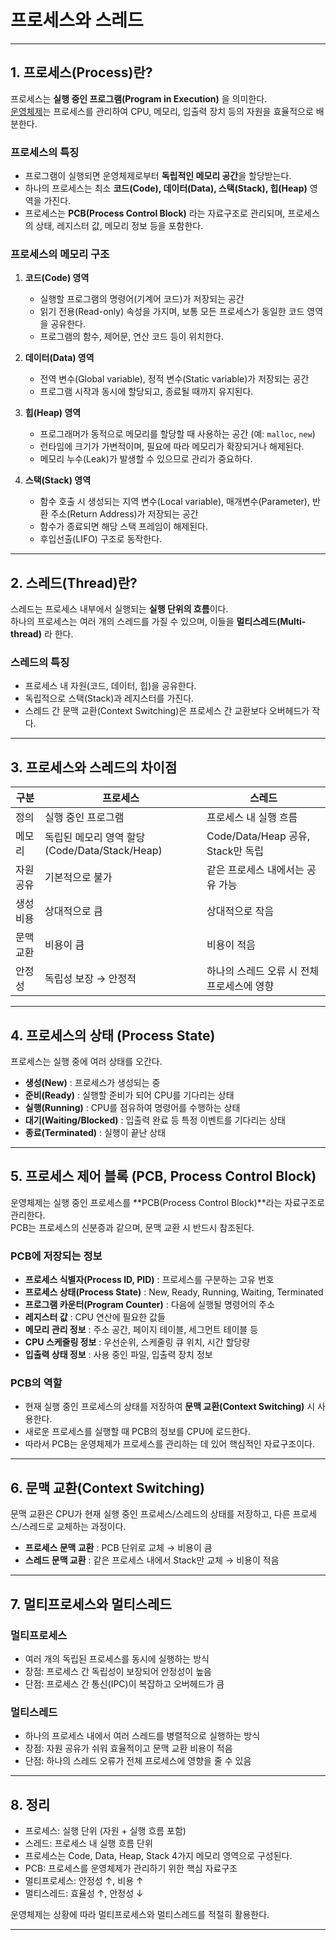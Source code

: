 # 프로세스와 스레드

---

## 1. 프로세스(Process)란?

프로세스는 **실행 중인 프로그램(Program in Execution)** 을 의미한다.  
[운영체제](./운영체제란%20무엇인가%3F.md)는 프로세스를 관리하여 CPU, 메모리, 입출력 장치 등의 자원을 효율적으로 배분한다.  

### 프로세스의 특징
- 프로그램이 실행되면 운영체제로부터 **독립적인 메모리 공간**을 할당받는다.
- 하나의 프로세스는 최소 **코드(Code), 데이터(Data), 스택(Stack), 힙(Heap)** 영역을 가진다.
- 프로세스는 **PCB(Process Control Block)** 라는 자료구조로 관리되며, 프로세스의 상태, 레지스터 값, 메모리 정보 등을 포함한다.

### 프로세스의 메모리 구조
1. **코드(Code) 영역**  
   - 실행할 프로그램의 명령어(기계어 코드)가 저장되는 공간  
   - 읽기 전용(Read-only) 속성을 가지며, 보통 모든 프로세스가 동일한 코드 영역을 공유한다.  
   - 프로그램의 함수, 제어문, 연산 코드 등이 위치한다.  

2. **데이터(Data) 영역**  
   - 전역 변수(Global variable), 정적 변수(Static variable)가 저장되는 공간  
   - 프로그램 시작과 동시에 할당되고, 종료될 때까지 유지된다.  

3. **힙(Heap) 영역**  
   - 프로그래머가 동적으로 메모리를 할당할 때 사용하는 공간 (예: `malloc`, `new`)  
   - 런타임에 크기가 가변적이며, 필요에 따라 메모리가 확장되거나 해제된다.  
   - 메모리 누수(Leak)가 발생할 수 있으므로 관리가 중요하다.  

4. **스택(Stack) 영역**  
   - 함수 호출 시 생성되는 지역 변수(Local variable), 매개변수(Parameter), 반환 주소(Return Address)가 저장되는 공간  
   - 함수가 종료되면 해당 스택 프레임이 해제된다.  
   - 후입선출(LIFO) 구조로 동작한다.  

---

## 2. 스레드(Thread)란?

스레드는 프로세스 내부에서 실행되는 **실행 단위의 흐름**이다.  
하나의 프로세스는 여러 개의 스레드를 가질 수 있으며, 이들을 **멀티스레드(Multi-thread)** 라 한다.  

### 스레드의 특징
- 프로세스 내 자원(코드, 데이터, 힙)을 공유한다.
- 독립적으로 스택(Stack)과 레지스터를 가진다.
- 스레드 간 문맥 교환(Context Switching)은 프로세스 간 교환보다 오버헤드가 작다.

---

## 3. 프로세스와 스레드의 차이점

| 구분 | 프로세스 | 스레드 |
|------|----------|---------|
| 정의 | 실행 중인 프로그램 | 프로세스 내 실행 흐름 |
| 메모리 | 독립된 메모리 영역 할당 (Code/Data/Stack/Heap) | Code/Data/Heap 공유, Stack만 독립 |
| 자원 공유 | 기본적으로 불가 | 같은 프로세스 내에서는 공유 가능 |
| 생성 비용 | 상대적으로 큼 | 상대적으로 작음 |
| 문맥 교환 | 비용이 큼 | 비용이 적음 |
| 안정성 | 독립성 보장 → 안정적 | 하나의 스레드 오류 시 전체 프로세스에 영향 |

---

## 4. 프로세스의 상태 (Process State)

프로세스는 실행 중에 여러 상태를 오간다.

- **생성(New)** : 프로세스가 생성되는 중  
- **준비(Ready)** : 실행할 준비가 되어 CPU를 기다리는 상태  
- **실행(Running)** : CPU를 점유하여 명령어를 수행하는 상태  
- **대기(Waiting/Blocked)** : 입출력 완료 등 특정 이벤트를 기다리는 상태  
- **종료(Terminated)** : 실행이 끝난 상태  

---

## 5. 프로세스 제어 블록 (PCB, Process Control Block)

운영체제는 실행 중인 프로세스를 **PCB(Process Control Block)**라는 자료구조로 관리한다.  
PCB는 프로세스의 신분증과 같으며, 문맥 교환 시 반드시 참조된다.  

### PCB에 저장되는 정보
- **프로세스 식별자(Process ID, PID)** : 프로세스를 구분하는 고유 번호  
- **프로세스 상태(Process State)** : New, Ready, Running, Waiting, Terminated  
- **프로그램 카운터(Program Counter)** : 다음에 실행될 명령어의 주소  
- **레지스터 값** : CPU 연산에 필요한 값들  
- **메모리 관리 정보** : 주소 공간, 페이지 테이블, 세그먼트 테이블 등  
- **CPU 스케줄링 정보** : 우선순위, 스케줄링 큐 위치, 시간 할당량  
- **입출력 상태 정보** : 사용 중인 파일, 입출력 장치 정보  

### PCB의 역할
- 현재 실행 중인 프로세스의 상태를 저장하여 **문맥 교환(Context Switching)** 시 사용한다.  
- 새로운 프로세스를 실행할 때 PCB의 정보를 CPU에 로드한다.  
- 따라서 PCB는 운영체제가 프로세스를 관리하는 데 있어 핵심적인 자료구조이다.  

---

## 6. 문맥 교환(Context Switching)

문맥 교환은 CPU가 현재 실행 중인 프로세스/스레드의 상태를 저장하고, 다른 프로세스/스레드로 교체하는 과정이다.  

- **프로세스 문맥 교환** : PCB 단위로 교체 → 비용이 큼  
- **스레드 문맥 교환** : 같은 프로세스 내에서 Stack만 교체 → 비용이 적음  

---

## 7. 멀티프로세스와 멀티스레드

### 멀티프로세스
- 여러 개의 독립된 프로세스를 동시에 실행하는 방식  
- 장점: 프로세스 간 독립성이 보장되어 안정성이 높음  
- 단점: 프로세스 간 통신(IPC)이 복잡하고 오버헤드가 큼  

### 멀티스레드
- 하나의 프로세스 내에서 여러 스레드를 병렬적으로 실행하는 방식  
- 장점: 자원 공유가 쉬워 효율적이고 문맥 교환 비용이 적음  
- 단점: 하나의 스레드 오류가 전체 프로세스에 영향을 줄 수 있음  

---

## 8. 정리

- 프로세스: 실행 단위 (자원 + 실행 흐름 포함)  
- 스레드: 프로세스 내 실행 흐름 단위  
- 프로세스는 Code, Data, Heap, Stack 4가지 메모리 영역으로 구성된다.  
- PCB: 프로세스를 운영체제가 관리하기 위한 핵심 자료구조  
- 멀티프로세스: 안정성 ↑, 비용 ↑  
- 멀티스레드: 효율성 ↑, 안정성 ↓  

운영체제는 상황에 따라 멀티프로세스와 멀티스레드를 적절히 활용한다.

---
